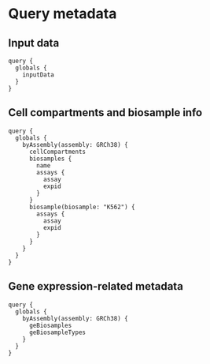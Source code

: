 # Query metadata

## Input data

```grapqhl
query {
  globals {
    inputData
  }
}
```

## Cell compartments and biosample info

```grapqhl
query {
  globals {
    byAssembly(assembly: GRCh38) {
      cellCompartments
      biosamples {
        name
        assays {
          assay
          expid
        }
      }
      biosample(biosample: "K562") {
        assays {
          assay
          expid
        }
      }
    }
  }
}
```

## Gene expression-related metadata

```
query {
  globals {
    byAssembly(assembly: GRCh38) {
      geBiosamples
      geBiosampleTypes
    }
  }
}
```
